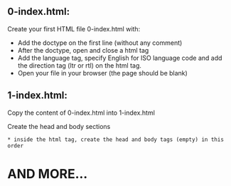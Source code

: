 ## 0-index.html:

Create your first HTML file 0-index.html with:

* Add the doctype on the first line (without any comment)
* After the doctype, open and close a html tag
* Add the language tag, specify English for ISO language code and add the direction tag (ltr or rtl) on the html tag.
* Open your file in your browser (the page should be blank)


## 1-index.html:

Copy the content of 0-index.html into 1-index.html

Create the head and body sections

    * inside the html tag, create the head and body tags (empty) in this order


# AND MORE...
